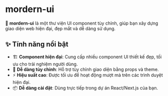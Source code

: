 # mordern-ui

🚀 **mordern-ui** là một thư viện UI component tùy chỉnh, giúp bạn xây dựng giao diện web hiện đại, đẹp mắt và dễ dàng sử dụng. 

## ✨ Tính năng nổi bật

- 🏗 **Component hiện đại**: Cung cấp nhiều component UI thiết kế đẹp, tối ưu cho trải nghiệm người dùng.
- 🎨 **Dễ dàng tùy chỉnh**: Hỗ trợ tùy chỉnh giao diện bằng props và theme.
- ⚡ **Hiệu suất cao**: Được tối ưu để hoạt động mượt mà trên các trình duyệt hiện đại.
- 📦 **Dễ dàng cài đặt**: Dùng trực tiếp trong dự án React/Next.js của bạn.
